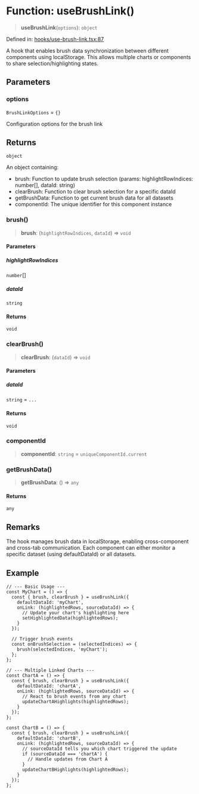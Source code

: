 # Function: useBrushLink()

> **useBrushLink**(`options`): `object`

Defined in: [hooks/use-brush-link.tsx:87](https://github.com/GeoDaCenter/openassistant/blob/1b6e044b8153114911daa09cb063c51a2d620732/packages/common/src/hooks/use-brush-link.tsx#L87)

A hook that enables brush data synchronization between different components using localStorage.
This allows multiple charts or components to share selection/highlighting states.

## Parameters

### options

`BrushLinkOptions` = `{}`

Configuration options for the brush link

## Returns

`object`

An object containing:
- brush: Function to update brush selection (params: highlightRowIndices: number[], dataId: string)
- clearBrush: Function to clear brush selection for a specific dataId
- getBrushData: Function to get current brush data for all datasets
- componentId: The unique identifier for this component instance

### brush()

> **brush**: (`highlightRowIndices`, `dataId`) => `void`

#### Parameters

##### highlightRowIndices

`number`[]

##### dataId

`string`

#### Returns

`void`

### clearBrush()

> **clearBrush**: (`dataId`) => `void`

#### Parameters

##### dataId

`string` = `...`

#### Returns

`void`

### componentId

> **componentId**: `string` = `uniqueComponentId.current`

### getBrushData()

> **getBrushData**: () => `any`

#### Returns

`any`

## Remarks

The hook manages brush data in localStorage, enabling cross-component and cross-tab communication.
Each component can either monitor a specific dataset (using defaultDataId) or all datasets.

## Example

```tsx
// --- Basic Usage ---
const MyChart = () => {
  const { brush, clearBrush } = useBrushLink({
    defaultDataId: 'myChart',
    onLink: (highlightedRows, sourceDataId) => {
      // Update your chart's highlighting here
      setHighlightedData(highlightedRows);
    }
  });

  // Trigger brush events
  const onBrushSelection = (selectedIndices) => {
    brush(selectedIndices, 'myChart');
  };
};

// --- Multiple Linked Charts ---
const ChartA = () => {
  const { brush, clearBrush } = useBrushLink({
    defaultDataId: 'chartA',
    onLink: (highlightedRows, sourceDataId) => {
      // React to brush events from any chart
      updateChartAHighlights(highlightedRows);
    }
  });
};

const ChartB = () => {
  const { brush, clearBrush } = useBrushLink({
    defaultDataId: 'chartB',
    onLink: (highlightedRows, sourceDataId) => {
      // sourceDataId tells you which chart triggered the update
      if (sourceDataId === 'chartA') {
        // Handle updates from Chart A
      }
      updateChartBHighlights(highlightedRows);
    }
  });
};
```

